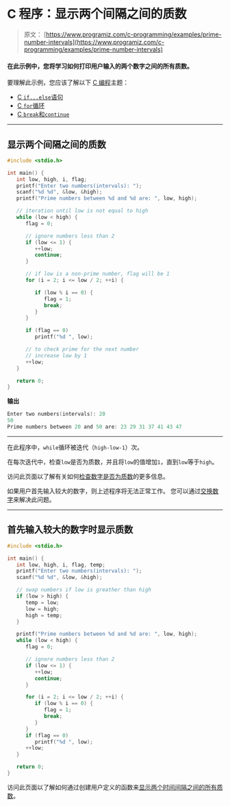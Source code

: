 # C 程序：显示两个间隔之间的质数

> 原文： [https://www.programiz.com/c-programming/examples/prime-number-intervals](https://www.programiz.com/c-programming/examples/prime-number-intervals)

#### 在此示例中，您将学习如何打印用户输入的两个数字之间的所有质数。

要理解此示例，您应该了解以下 [C 编程](/c-programming "C tutorial")主题：

*   [C `if...else`语句](/c-programming/c-if-else-statement)
*   [C `for`循环](/c-programming/c-for-loop)
*   [C `break`和`continue`](/c-programming/c-break-continue-statement)

* * *

## 显示两个间隔之间的质数

```c
#include <stdio.h>

int main() {
   int low, high, i, flag;
   printf("Enter two numbers(intervals): ");
   scanf("%d %d", &low, &high);
   printf("Prime numbers between %d and %d are: ", low, high);

   // iteration until low is not equal to high
   while (low < high) {
      flag = 0;

      // ignore numbers less than 2
      if (low <= 1) {
         ++low;
         continue;
      }

      // if low is a non-prime number, flag will be 1
      for (i = 2; i <= low / 2; ++i) {

         if (low % i == 0) {
            flag = 1;
            break;
         }
      }

      if (flag == 0)
         printf("%d ", low);

      // to check prime for the next number
      // increase low by 1
      ++low;
   }

   return 0;
}
```

**输出**

```c
Enter two numbers(intervals): 20 
50
Prime numbers between 20 and 50 are: 23 29 31 37 41 43 47 
```

* * *

在此程序中，`while`循环被迭代（`high-low-1`）次。

在每次迭代中，检查`low`是否为质数，并且将`low`的值增加`1`，直到`low`等于`high`。

访问此页面以了解有关如何[检查数字是否为质数](https://www.programiz.com/c-programming/examples/prime-number)的更多信息。

如果用户首先输入较大的数字，则上述程序将无法正常工作。 您可以通过[交换数字](https://www.programiz.com/c-programming/examples/swapping)来解决此问题。

* * *

## 首先输入较大的数字时显示质数

```c
#include <stdio.h>

int main() {
   int low, high, i, flag, temp;
   printf("Enter two numbers(intervals): ");
   scanf("%d %d", &low, &high);

   // swap numbers if low is greather than high
   if (low > high) {
      temp = low;
      low = high;
      high = temp;
   }

   printf("Prime numbers between %d and %d are: ", low, high);
   while (low < high) {
      flag = 0;

      // ignore numbers less than 2
      if (low <= 1) {
         ++low;
         continue;
      }

      for (i = 2; i <= low / 2; ++i) {
         if (low % i == 0) {
            flag = 1;
            break;
         }
      }
      if (flag == 0)
         printf("%d ", low);
      ++low;
   }

   return 0;
}
```

访问此页面以了解如何通过创建用户定义的函数来[显示两个时间间隔之间的所有质数](https://www.programiz.com/c-programming/examples/prime-interval-function)。